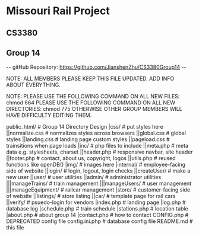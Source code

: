 # Missouri Rail Project
## CS3380
## Group 14

-- gitHub Repository: https://github.com/JianshenZhu/CS3380Group14 --

NOTE: ALL MEMBERS PLEASE KEEP THIS FILE UPDATED.  ADD INFO ABOUT EVERYTHING.

NOTE: PLEASE USE THE FOLLOWING COMMAND ON ALL NEW FILES:
    chmod 664 <filename>
      PLEASE USE THE FOLLOWING COMMAND ON ALL NEW DIRECTORIES:
    chmod 775 <dirname>
      OTHERWISE OTHER GROUP MEMBERS WILL HAVE DIFFICULTY EDITING THEM.

public_html/    # Group 14 Directory Design
|css/               # put styles here
||normalize.css         # normalizes styles across browsers
||global.css            # global styles
||landing.css           # landing page custom styles
||pageload.css          # trainsitions when page loads
|inc/               # php files to include
||meta.php              # meta data e.g. stylesheets, charset
||header.php            # responsive navbar, site header
||footer.php            # contact, about us, copyright, logos
||utils.php             # reused functions like openDB()
|img/               # images here
|internal/          # employee-facing side of website
||login/                # login, logout, login checks
||createUser/           # make a new user
||user/                 # user utilities
||admin/                # administrator utilities
|||manageTrains/            # train management
|||manageUsers/             # user management
|||manageEquipment/         # railcar management
|store/             # customer-facing side of website
||listings/             # store listing
||car/                  # template page for rail cars
||verify/               # psuedo-login for vendors
|index.php          # landing page
|log.php            # database log
|schedule.php       # train schedule
|stations.php       # location table
|about.php          # about group 14
|contact.php        # how to contact
CONFIG.php      # DEPRECATED config file
config.ini.php  # database config file
README.md       # this file
